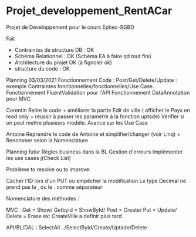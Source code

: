 # Projet_developpement_RentACar
Projet de Développement pour le cours Ephec-SGBD

Fait
- Contraintes de structure DB  : OK
- Schéma Relationnel : OK (Schéma EA à faire qd tout fini)
- Architecture du projet OK (à fignoler ok)
- structure du code : OK

Planning
03/03/2021
Fonctionnement Code : Post/Get/Delete/Update : exemple
Contraintes fonctionnelles/fonctionnelles/Use Case.
Fonctionnement FluentValidation pour l'API
Fonctionnement DataAnnotation pour MVC

Corentin
Relire le code + améliorer la partie Edit de ville ( afficher le Pays en read only + réussir à passer les parametre à la fonction uptade)
Vérifier si on peut mettre plusieurs modéle.
Avance sur les Use Case

Antoine
Reprendre le code de Antoine et simplifier/changer (voir Linq) + Renommer selon la Nomenclature

Planning futur
Règles business dans la BL
Gestion d'erreurs
Implémenter les use cases j(Check List)



Problème to resolve ou to improve:

Cacher l'ID lors d'un PUT ou empêcher la modification
Le type Decimal ne prend pas la , ou le . comme séparateur


Nomenclature des méthodes :

MVC : Get = Show/
      Getbyid =  ShowById/
      Post =    Create/
      Put =    Update/
      Delete =    Erase
      ex: CreateVille a definir plus tard

API/BL/DAL : SelectAll.../SelectById/Create/Uptade/Delete

